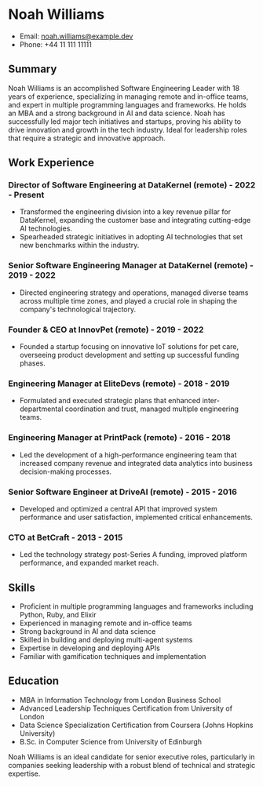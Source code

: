 # Noah Williams
- Email: noah.williams@example.dev
- Phone: +44 11 111 11111

## Summary
Noah Williams is an accomplished Software Engineering Leader with 18 years of experience, specializing in managing remote and in-office teams, and expert in multiple programming languages and frameworks. He holds an MBA and a strong background in AI and data science. Noah has successfully led major tech initiatives and startups, proving his ability to drive innovation and growth in the tech industry. Ideal for leadership roles that require a strategic and innovative approach.

## Work Experience

### Director of Software Engineering at DataKernel (remote) - 2022 - Present
- Transformed the engineering division into a key revenue pillar for DataKernel, expanding the customer base and integrating cutting-edge AI technologies.
- Spearheaded strategic initiatives in adopting AI technologies that set new benchmarks within the industry.

### Senior Software Engineering Manager at DataKernel (remote) - 2019 - 2022
- Directed engineering strategy and operations, managed diverse teams across multiple time zones, and played a crucial role in shaping the company's technological trajectory.

### Founder & CEO at InnovPet (remote) - 2019 - 2022
- Founded a startup focusing on innovative IoT solutions for pet care, overseeing product development and setting up successful funding phases.

### Engineering Manager at EliteDevs (remote) - 2018 - 2019
- Formulated and executed strategic plans that enhanced inter-departmental coordination and trust, managed multiple engineering teams.

### Engineering Manager at PrintPack (remote) - 2016 - 2018
- Led the development of a high-performance engineering team that increased company revenue and integrated data analytics into business decision-making processes.

### Senior Software Engineer at DriveAI (remote) - 2015 - 2016
- Developed and optimized a central API that improved system performance and user satisfaction, implemented critical enhancements.

### CTO at BetCraft - 2013 - 2015
- Led the technology strategy post-Series A funding, improved platform performance, and expanded market reach.

## Skills
- Proficient in multiple programming languages and frameworks including Python, Ruby, and Elixir
- Experienced in managing remote and in-office teams
- Strong background in AI and data science
- Skilled in building and deploying multi-agent systems
- Expertise in developing and deploying APIs
- Familiar with gamification techniques and implementation

## Education
- MBA in Information Technology from London Business School
- Advanced Leadership Techniques Certification from University of London
- Data Science Specialization Certification from Coursera (Johns Hopkins University)
- B.Sc. in Computer Science from University of Edinburgh

Noah Williams is an ideal candidate for senior executive roles, particularly in companies seeking leadership with a robust blend of technical and strategic expertise.
